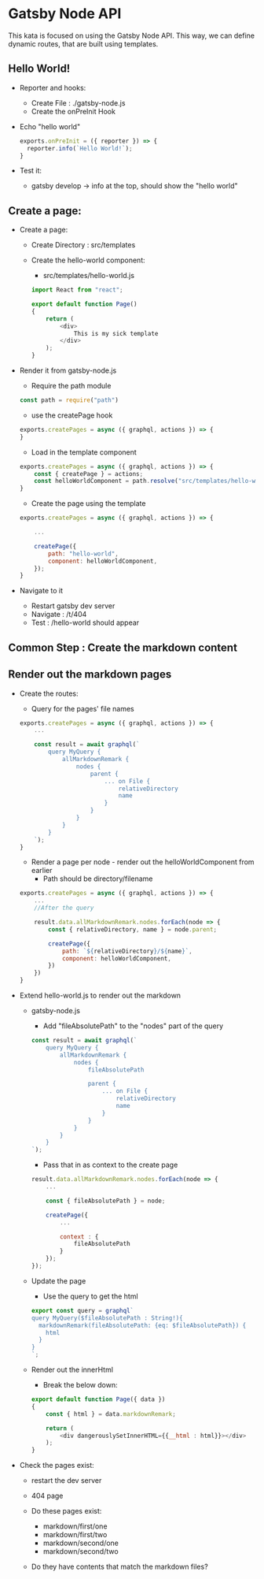 # Gatsby Node API
This kata is focused on using the Gatsby Node API.
This way, we can define dynamic routes, that are built using templates.

## Hello World!
* Reporter and hooks: 
    * Create File : ./gatsby-node.js
    * Create the onPreInit Hook

* Echo "hello world"
    ```js
    exports.onPreInit = ({ reporter }) => {
      reporter.info(`Hello World!`);
    }
    ```

* Test it:
    * gatsby develop -> info at the top, should show the "hello world"

## Create a page:
* Create a page:
    * Create Directory : src/templates

    * Create the hello-world component:
        * src/templates/hello-world.js
        ```js
        import React from "react";

        export default function Page()
        {
            return (
                <div>
                    This is my sick template
                </div>
            );
        }
        ```

* Render it from gatsby-node.js
    * Require the path module
    ```js
    const path = require("path")
    ```

    * use the createPage hook
    ```js
    exports.createPages = async ({ graphql, actions }) => {
    }
    ```

    * Load in the template component
    ```js
    exports.createPages = async ({ graphql, actions }) => {
        const { createPage } = actions;
        const helloWorldComponent = path.resolve("src/templates/hello-world.js");
    }
    ```

    * Create the page using the template
    ```js
    exports.createPages = async ({ graphql, actions }) => {

        ...

        createPage({
            path: "hello-world",
            component: helloWorldComponent,
        });
    }
    ```

* Navigate to it
    * Restart gatsby dev server
    * Navigate  : /t/404
    * Test      : /hello-world should appear

## Common Step : Create the markdown content

## Render out the markdown pages
* Create the routes:
    * Query for the pages' file names
    ```js
    exports.createPages = async ({ graphql, actions }) => {
        ...

        const result = await graphql(`
            query MyQuery {
                allMarkdownRemark {
                    nodes {
                        parent {
                            ... on File {
                                relativeDirectory
                                name
                            }
                        }
                    }
                }
            }
        `);
    }
    ```

    * Render a page per node - render out the helloWorldComponent from earlier
        * Path should be directory/filename
    ```js
    exports.createPages = async ({ graphql, actions }) => {
        ...
        //After the query

        result.data.allMarkdownRemark.nodes.forEach(node => {
            const { relativeDirectory, name } = node.parent;

            createPage({
                path: `${relativeDirectory}/${name}`,
                component: helloWorldComponent,
            })
        })
    }
    ```

* Extend hello-world.js to render out the markdown
    * gatsby-node.js
        * Add "fileAbsolutePath" to the "nodes" part of the query
        ```js
        const result = await graphql(`
            query MyQuery {
                allMarkdownRemark {
                    nodes {
                        fileAbsolutePath

                        parent {
                            ... on File {
                                relativeDirectory
                                name
                            }
                        }
                    }
                }
            }
        `);
        ```

        * Pass that in as context to the create page
        ```js
        result.data.allMarkdownRemark.nodes.forEach(node => {
            ...

            const { fileAbsolutePath } = node;

            createPage({
                ...

                context : {
                    fileAbsolutePath
                }
            });
        });
        ```

    * Update the page
        * Use the query to get the html
        ```js
        export const query = graphql`
        query MyQuery($fileAbsolutePath : String!){
          markdownRemark(fileAbsolutePath: {eq: $fileAbsolutePath}) {
            html
          }
        }
        `;
        ```

    * Render out the innerHtml
        * Break the below down:
        ```js
        export default function Page({ data })
        {
            const { html } = data.markdownRemark;

            return (
                <div dangerouslySetInnerHTML={{__html : html}}></div>
            );
        }
        ```

* Check the pages exist:
    * restart the dev server
    * 404 page
    * Do these pages exist:
        * markdown/first/one
        * markdown/first/two
        * markdown/second/one
        * markdown/second/two

    * Do they have contents that match the markdown files?
